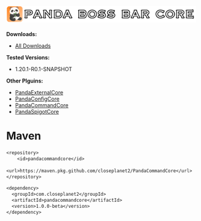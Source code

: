 <h2 align="center">
<br>
<img src="images/PandaBossBarCore.png" alt="Panda Boss Bar Core" width="600">
<br>
</h2>

**Downloads:**
- [All Downloads](https://github.com/Closeplanet2/PandaCommandCore/releases)

**Tested Versions:**
- 1.20.1-R0.1-SNAPSHOT

**Other Plguins:**
- [PandaExternalCore](https://github.com/Closeplanet2/PandaExternalCore)
- [PandaConfigCore](https://github.com/Closeplanet2/PandaConfigCore)
- [PandaCommandCore](https://github.com/Closeplanet2/PandaCommandCore)
- [PandaSpigotCore](https://github.com/Closeplanet2/PandaSpigotCore)

# Maven
```
<repository>
    <id>pandacommandcore</id>
    <url>https://maven.pkg.github.com/closeplanet2/PandaCommandCore</url>
</repository>
```
```
<dependency>
  <groupId>com.closeplanet2</groupId>
  <artifactId>pandacommandcore</artifactId>
  <version>1.0.0-beta</version>
</dependency>
```
